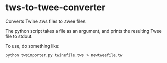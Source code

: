 tws-to-twee-converter
=====================

Converts Twine .tws files to .twee files

The python script takes a file as an argument, and prints the resulting Twee file to stdout.

To use, do something like:

````
python twsimporter.py twinefile.tws > newtweefile.tw
````


